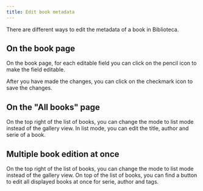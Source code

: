 ```yaml
---
title: Edit book metadata
---
```


There are different ways to edit the metadata of a book in Biblioteca.

## On the book page

On the book page, for each editable field you can click on the pencil icon to make the field editable.

After you have made the changes, you can click on the checkmark icon to save the changes.

## On the "All books" page
On the top right of the list of books, you can change the mode to list mode instead of the gallery view.
In list mode, you can edit the title, author and serie of a book.

## Multiple book edition at once
On the top right of the list of books, you can change the mode to list mode instead of the gallery view.
On top of the list of books, you can find a button to edit all displayed books at once for serie, author and tags.